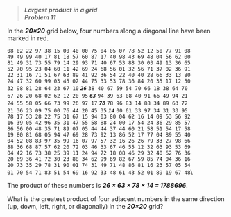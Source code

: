 >***Largest product in a grid***\
***Problem 11***

In the ***20×20*** grid below, four numbers along a diagonal line have been marked in red.

`08 02 22 97 38 15 00 40 00 75 04 05 07 78 52 12 50 77 91 08`\
`49 49 99 40 17 81 18 57 60 87 17 40 98 43 69 48 04 56 62 00`\
`81 49 31 73 55 79 14 29 93 71 40 67 53 88 30 03 49 13 36 65`\
`52 70 95 23 04 60 11 42 69 24 68 56 01 32 56 71 37 02 36 91`\
`22 31 16 71 51 67 63 89 41 92 36 54 22 40 40 28 66 33 13 80`\
`24 47 32 60 99 03 45 02 44 75 33 53 78 36 84 20 35 17 12 50`\
`32 98 81 28 64 23 67 10` ***`26`*** `38 40 67 59 54 70 66 18 38 64 70`\
`67 26 20 68 02 62 12 20 95` ***`63`*** `94 39 63 08 40 91 66 49 94 21`\
`24 55 58 05 66 73 99 26 97 17` ***`78`*** `78 96 83 14 88 34 89 63 72`\
`21 36 23 09 75 00 76 44 20 45 35` ***`14`*** `00 61 33 97 34 31 33 95`\
`78 17 53 28 22 75 31 67 15 94 03 80 04 62 16 14 09 53 56 92`\
`16 39 05 42 96 35 31 47 55 58 88 24 00 17 54 24 36 29 85 57`\
`86 56 00 48 35 71 89 07 05 44 44 37 44 60 21 58 51 54 17 58`\
`19 80 81 68 05 94 47 69 28 73 92 13 86 52 17 77 04 89 55 40`\
`04 52 08 83 97 35 99 16 07 97 57 32 16 26 26 79 33 27 98 66`\
`88 36 68 87 57 62 20 72 03 46 33 67 46 55 12 32 63 93 53 69`\
`04 42 16 73 38 25 39 11 24 94 72 18 08 46 29 32 40 62 76 36`\
`20 69 36 41 72 30 23 88 34 62 99 69 82 67 59 85 74 04 36 16`\
`20 73 35 29 78 31 90 01 74 31 49 71 48 86 81 16 23 57 05 54`\
`01 70 54 71 83 51 54 69 16 92 33 48 61 43 52 01 89 19 67 48`\

The product of these numbers is ***26 × 63 × 78 × 14 = 1788696***.

What is the greatest product of four adjacent numbers in the same direction (up, down, left, right, or diagonally) in the ***20×20*** grid?
